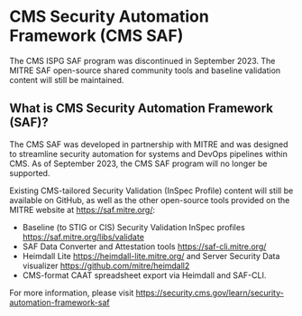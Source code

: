 # CMS Security Automation Framework (CMS SAF)

The CMS ISPG SAF program was discontinued in September 2023. The MITRE SAF open-source shared community tools and baseline validation content will still be maintained.

## What is CMS Security Automation Framework (SAF)?

The CMS SAF was developed in partnership with MITRE and was designed to streamline security automation for systems and DevOps pipelines within CMS. As of September 2023, the CMS SAF program will no longer be supported. 

Existing CMS-tailored Security Validation (InSpec Profile) content will still be available on GitHub, as well as the other open-source tools provided on the MITRE website at https://saf.mitre.org/: 

- Baseline (to STIG or CIS) Security Validation InSpec profiles https://saf.mitre.org/libs/validate
- SAF Data Converter and Attestation tools  https://saf-cli.mitre.org/
- Heimdall Lite https://heimdall-lite.mitre.org/ and Server Security Data visualizer https://github.com/mitre/heimdall2
- CMS-format CAAT spreadsheet export via Heimdall and SAF-CLI.

For more information, please visit https://security.cms.gov/learn/security-automation-framework-saf
